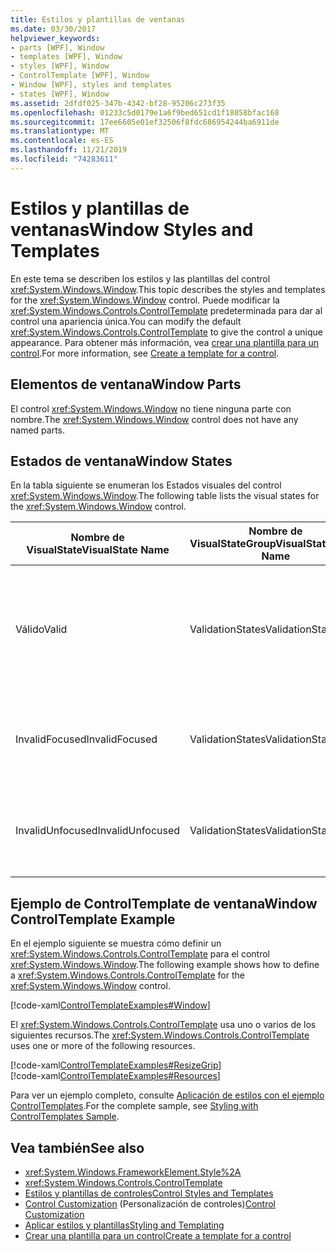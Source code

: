 ```yaml
---
title: Estilos y plantillas de ventanas
ms.date: 03/30/2017
helpviewer_keywords:
- parts [WPF], Window
- templates [WPF], Window
- styles [WPF], Window
- ControlTemplate [WPF], Window
- Window [WPF], styles and templates
- states [WPF], Window
ms.assetid: 2dfdf025-347b-4342-bf28-95206c273f35
ms.openlocfilehash: 01233c5d0179e1a6f9bed651cd1f18058bfac168
ms.sourcegitcommit: 17ee6605e01ef32506f8fdc686954244ba6911de
ms.translationtype: MT
ms.contentlocale: es-ES
ms.lasthandoff: 11/21/2019
ms.locfileid: "74283611"
---
```

# <a name="window-styles-and-templates"></a><span data-ttu-id="b8d3d-102">Estilos y plantillas de ventanas</span><span class="sxs-lookup"><span data-stu-id="b8d3d-102">Window Styles and Templates</span></span>
<span data-ttu-id="b8d3d-103">En este tema se describen los estilos y las plantillas del control <xref:System.Windows.Window>.</span><span class="sxs-lookup"><span data-stu-id="b8d3d-103">This topic describes the styles and templates for the <xref:System.Windows.Window> control.</span></span> <span data-ttu-id="b8d3d-104">Puede modificar la <xref:System.Windows.Controls.ControlTemplate> predeterminada para dar al control una apariencia única.</span><span class="sxs-lookup"><span data-stu-id="b8d3d-104">You can modify the default <xref:System.Windows.Controls.ControlTemplate> to give the control a unique appearance.</span></span> <span data-ttu-id="b8d3d-105">Para obtener más información, vea [crear una plantilla para un control](../../../desktop-wpf/themes/how-to-create-apply-template.md).</span><span class="sxs-lookup"><span data-stu-id="b8d3d-105">For more information, see [Create a template for a control](../../../desktop-wpf/themes/how-to-create-apply-template.md).</span></span>  
  
## <a name="window-parts"></a><span data-ttu-id="b8d3d-106">Elementos de ventana</span><span class="sxs-lookup"><span data-stu-id="b8d3d-106">Window Parts</span></span>  
 <span data-ttu-id="b8d3d-107">El control <xref:System.Windows.Window> no tiene ninguna parte con nombre.</span><span class="sxs-lookup"><span data-stu-id="b8d3d-107">The <xref:System.Windows.Window> control does not have any named parts.</span></span>  
  
## <a name="window-states"></a><span data-ttu-id="b8d3d-108">Estados de ventana</span><span class="sxs-lookup"><span data-stu-id="b8d3d-108">Window States</span></span>  
 <span data-ttu-id="b8d3d-109">En la tabla siguiente se enumeran los Estados visuales del control <xref:System.Windows.Window>.</span><span class="sxs-lookup"><span data-stu-id="b8d3d-109">The following table lists the visual states for the <xref:System.Windows.Window> control.</span></span>  
  
|<span data-ttu-id="b8d3d-110">Nombre de VisualState</span><span class="sxs-lookup"><span data-stu-id="b8d3d-110">VisualState Name</span></span>|<span data-ttu-id="b8d3d-111">Nombre de VisualStateGroup</span><span class="sxs-lookup"><span data-stu-id="b8d3d-111">VisualStateGroup Name</span></span>|<span data-ttu-id="b8d3d-112">Descripción</span><span class="sxs-lookup"><span data-stu-id="b8d3d-112">Description</span></span>|  
|-|-|-|  
|<span data-ttu-id="b8d3d-113">Válido</span><span class="sxs-lookup"><span data-stu-id="b8d3d-113">Valid</span></span>|<span data-ttu-id="b8d3d-114">ValidationStates</span><span class="sxs-lookup"><span data-stu-id="b8d3d-114">ValidationStates</span></span>|<span data-ttu-id="b8d3d-115">El control utiliza la clase <xref:System.Windows.Controls.Validation> y la propiedad adjunta <xref:System.Windows.Controls.Validation.HasError%2A?displayProperty=nameWithType> es `false`.</span><span class="sxs-lookup"><span data-stu-id="b8d3d-115">The control uses the <xref:System.Windows.Controls.Validation> class and the <xref:System.Windows.Controls.Validation.HasError%2A?displayProperty=nameWithType> attached property is `false`.</span></span>|  
|<span data-ttu-id="b8d3d-116">InvalidFocused</span><span class="sxs-lookup"><span data-stu-id="b8d3d-116">InvalidFocused</span></span>|<span data-ttu-id="b8d3d-117">ValidationStates</span><span class="sxs-lookup"><span data-stu-id="b8d3d-117">ValidationStates</span></span>|<span data-ttu-id="b8d3d-118">La propiedad adjunta <xref:System.Windows.Controls.Validation.HasError%2A?displayProperty=nameWithType> es `true` tiene el foco.</span><span class="sxs-lookup"><span data-stu-id="b8d3d-118">The <xref:System.Windows.Controls.Validation.HasError%2A?displayProperty=nameWithType> attached property is `true` has the control has focus.</span></span>|  
|<span data-ttu-id="b8d3d-119">InvalidUnfocused</span><span class="sxs-lookup"><span data-stu-id="b8d3d-119">InvalidUnfocused</span></span>|<span data-ttu-id="b8d3d-120">ValidationStates</span><span class="sxs-lookup"><span data-stu-id="b8d3d-120">ValidationStates</span></span>|<span data-ttu-id="b8d3d-121">La propiedad adjunta <xref:System.Windows.Controls.Validation.HasError%2A?displayProperty=nameWithType> es `true` tiene el control no tiene el foco.</span><span class="sxs-lookup"><span data-stu-id="b8d3d-121">The <xref:System.Windows.Controls.Validation.HasError%2A?displayProperty=nameWithType> attached property is `true` has the control does not have focus.</span></span>|  
  
## <a name="window-controltemplate-example"></a><span data-ttu-id="b8d3d-122">Ejemplo de ControlTemplate de ventana</span><span class="sxs-lookup"><span data-stu-id="b8d3d-122">Window ControlTemplate Example</span></span>  
 <span data-ttu-id="b8d3d-123">En el ejemplo siguiente se muestra cómo definir un <xref:System.Windows.Controls.ControlTemplate> para el control <xref:System.Windows.Window>.</span><span class="sxs-lookup"><span data-stu-id="b8d3d-123">The following example shows how to define a <xref:System.Windows.Controls.ControlTemplate> for the <xref:System.Windows.Window> control.</span></span>  
  
 [!code-xaml[ControlTemplateExamples#Window](~/samples/snippets/csharp/VS_Snippets_Wpf/ControlTemplateExamples/CS/resources/window.xaml#window)]  
  
 <span data-ttu-id="b8d3d-124">El <xref:System.Windows.Controls.ControlTemplate> usa uno o varios de los siguientes recursos.</span><span class="sxs-lookup"><span data-stu-id="b8d3d-124">The <xref:System.Windows.Controls.ControlTemplate> uses one or more of the following resources.</span></span>  
  
 [!code-xaml[ControlTemplateExamples#ResizeGrip](~/samples/snippets/csharp/VS_Snippets_Wpf/ControlTemplateExamples/CS/resources/resizegrip.xaml#resizegrip)]  
[!code-xaml[ControlTemplateExamples#Resources](~/samples/snippets/csharp/VS_Snippets_Wpf/ControlTemplateExamples/CS/resources/shared.xaml#resources)]  
  
 <span data-ttu-id="b8d3d-125">Para ver un ejemplo completo, consulte [Aplicación de estilos con el ejemplo ControlTemplates](https://github.com/Microsoft/WPF-Samples/tree/master/Styles%20&%20Templates/IntroToStylingAndTemplating).</span><span class="sxs-lookup"><span data-stu-id="b8d3d-125">For the complete sample, see [Styling with ControlTemplates Sample](https://github.com/Microsoft/WPF-Samples/tree/master/Styles%20&%20Templates/IntroToStylingAndTemplating).</span></span>  
  
## <a name="see-also"></a><span data-ttu-id="b8d3d-126">Vea también</span><span class="sxs-lookup"><span data-stu-id="b8d3d-126">See also</span></span>

- <xref:System.Windows.FrameworkElement.Style%2A>
- <xref:System.Windows.Controls.ControlTemplate>
- [<span data-ttu-id="b8d3d-127">Estilos y plantillas de controles</span><span class="sxs-lookup"><span data-stu-id="b8d3d-127">Control Styles and Templates</span></span>](control-styles-and-templates.md)
- <span data-ttu-id="b8d3d-128">[Control Customization](control-customization.md) (Personalización de controles)</span><span class="sxs-lookup"><span data-stu-id="b8d3d-128">[Control Customization](control-customization.md)</span></span>
- [<span data-ttu-id="b8d3d-129">Aplicar estilos y plantillas</span><span class="sxs-lookup"><span data-stu-id="b8d3d-129">Styling and Templating</span></span>](../../../desktop-wpf/fundamentals/styles-templates-overview.md)
- [<span data-ttu-id="b8d3d-130">Crear una plantilla para un control</span><span class="sxs-lookup"><span data-stu-id="b8d3d-130">Create a template for a control</span></span>](../../../desktop-wpf/themes/how-to-create-apply-template.md)
